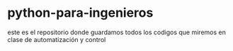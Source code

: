 # python-para-ingenieros
este es el repositorio donde guardamos todos los codigos que miremos en clase de automatización y control
